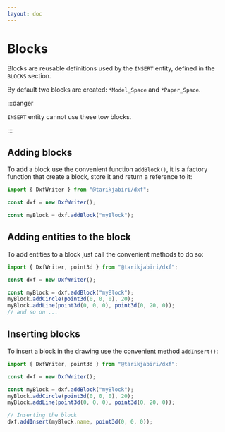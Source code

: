```yaml
---
layout: doc
---
```


# Blocks

Blocks are reusable definitions used by the `INSERT` entity, defined in the `BLOCKS` section.

By default two blocks are created: `*Model_Space` and `*Paper_Space`.

:::danger

`INSERT` entity cannot use these tow blocks.

:::

## Adding blocks

To add a block use the convenient function `addBlock()`, it is a factory function that create a block, store it and return a reference to it:

```js
import { DxfWriter } from "@tarikjabiri/dxf";

const dxf = new DxfWriter();

const myBlock = dxf.addBlock("myBlock");
```

## Adding entities to the block

To add entities to a block just call the convenient methods to do so:

```js
import { DxfWriter, point3d } from "@tarikjabiri/dxf";

const dxf = new DxfWriter();

const myBlock = dxf.addBlock("myBlock");
myBlock.addCircle(point3d(0, 0, 0), 20);
myBlock.addLine(point3d(0, 0, 0), point3d(0, 20, 0));
// and so on ...
```

## Inserting blocks

To insert a block in the drawing use the convenient method `addInsert()`:

```js
import { DxfWriter, point3d } from "@tarikjabiri/dxf";

const dxf = new DxfWriter();

const myBlock = dxf.addBlock("myBlock");
myBlock.addCircle(point3d(0, 0, 0), 20);
myBlock.addLine(point3d(0, 0, 0), point3d(0, 20, 0));

// Inserting the block
dxf.addInsert(myBlock.name, point3d(0, 0, 0));
```
